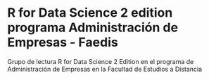 # R for Data Science 2 edition programa Administración de Empresas - Faedis
Grupo de lectura R for Data Science 2 Edition en el programa de Administración de Empresas  en la Facultad de Estudios a Distancia
